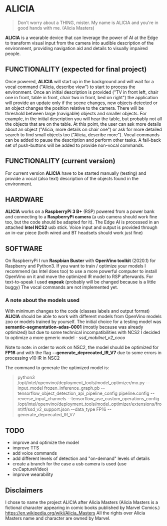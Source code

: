 # ALICIA
> Don't worry about a THING, mister. My name is ALICIA and you're in good hands with me. (Alicia Masters)

**ALICIA** is a wearable device that can leverage the power of AI at the Edge to transform visual input from the camera into audible description of the environment, providing navigation aid and details to visually impaired people.

## FUNCTIONALITY (expected for final project)
Once powered, **ALICIA** will start up in the background and will wait for a vocal command ("Alicia, describe view") to start to process the environment.
Once an initial description is provided ("TV in front left, chair one in front, table in front, chair two in front, bed on right") the application will provide an update only if the scene changes, new objects detected or an object changes the position relative to the camera. There will be threshold between large (navigable) objects and smaller objects. For example, in the initial description you will hear the table, but probably not all the objects that are on the table.
At this point, the user can ask more details about an object ("Alicia, more details on chair one") or ask for more detailed search to find small objects too ("Alicia, describe more"). Vocal commands can be added to pause the description and perform other tasks.
A fail-back set of push-buttons will be added to provide non-vocal commands.

## FUNCTIONALITY (current version)
For current version **ALICIA** have to be started manually (testing) and provide a vocal (also text) description of the objects found in the environment.

## HARDWARE
**ALICIA** works on a **RaspberryPi 3 B+** (RSP) powered from a power bank and connecting to a **RaspberryPi camera** (a usb camera should work fine too, but the code should be adapted for it).
The Edge AI is processed in an attached **Intel NCS2** usb stick.
Voice input and output is provided through an in-ear piece (both wired and BT headsets should work just fine)

## SOFTWARE
On RaspberryPi I run **Raspbian Buster** with **OpenVino toolkit** (2020.1) for Raspberry and Python3.
If you want to train / optimize your models I recommend (as Intel does too) to use a more powerful computer  to install OpenVino on it and move the optimized IR model to RSP afterwards.
For text-to-speak I used **espeak** (probably will be changed because is a little buggy)
The vocal commands are not implemented yet.

### A note about the models used
With minimum changes to the code (classes labels and output format) **ALICIA** should be able to work with different models from OpenVino models zoo or models trained by yourself.
The initial choice for a testing model was **semantic-segmentation-adas-0001** (mostly because was already optimized) but due to some technical incompatibilities with NCS2 I decided to optimize a more generic model - *ssd_mobilnet_v2_coco* 

Note to note: in order to work on NSC2, the model should be optimized for **FP16** and with the flag **--generate_deprecated_IR_V7** due to some errors in processing v10 IR in NSC2

The command to generate the optimized model is:
> python3 /opt/intel/openvino/deployment_tools/model_optimizer/mo.py --input_model frozen_inference_graph.pb --tensorflow_object_detection_api_pipeline_config pipeline.config --reverse_input_channels --tensorflow_use_custom_operations_config /opt/intel/openvino/deployment_tools/model_optimizer/extensions/front/tf/ssd_v2_support.json --data_type FP16 --generate_deprecated_IR_V7


## TODO
- improve and optimize the model
- improve TTS 
- add voice commands
- add different levels of detection and "on-demand" levels of details
- create a branch for the case a usb camera is used (use cv.CaptureVideo)
- improve wearability

## Disclaimers
I chose to name the project  ALICIA after Alicia Masters (Alicia Masters is a fictional character appearing in comic books published by Marvel Comics.) 
https://en.wikipedia.org/wiki/Alicia_Masters
All the rights over Alicia Masters name and character are owned by Marvel.
